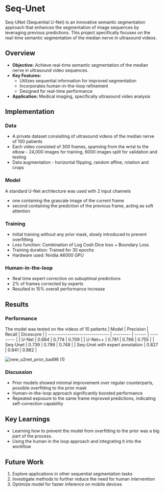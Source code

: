 # Seq-Unet
Seq-UNet (Sequential U-Net) is an innovative semantic segmentation approach that enhances the segmentation of image sequences by leveraging previous predictions. This project specifically focuses on the real-time semantic segmentation of the median nerve in ultrasound videos.

## Overview
- **Objective:** Achieve real-time semantic segmentation of the median nerve in ultrasound video sequences.
- **Key Features:**
  - Utilizes sequential information for improved segmentation
  - Incorporates human-in-the-loop refinement
  - Designed for real-time performance
- **Application:** Medical imaging, specifically ultrasound video analysis

## Implementation
### Data
- A private dataset consisiting of ultrasound videos of the median nerve of 100 patients
- Each video consisted of 300 frames, spanning from the wrist to the elbow - 24,000 images for training, 6000 images split for validation and testing
- Data augmentation - horizontal flipping, random affine, rotation and crops

### Model 
A standard U-Net architecture was used with 2 input channels
- one containing the grascale image of the current frame
- second containing the prediction of the previous frame, acting as soft attention

### Training 
- Initial training without any prior mask, slowly introduced to prevent overfitting
- Loss function: Combination of Log Cosh Dice loss + Boundary Loss
- Training duration: Trained for 30 epochs 
- Hardware used: Nvidia A6000 GPU

### Human-in-the-loop
- Real time expert correction on suboptimal predictions
- 2% of frames corrected by experts
- Resulted in 15% overall performance increase


## Results
### Performance 
The model was tested on the videos of 10 patients
| Model                           | Precision | Recall | Dicescore |
| ------------------------------- | --------- | ------ | --------- |
| U-Net                           | 0.684     | 0.774  | 0.709     |
| U-Net++                         | 0.781     | 0.766  | 0.755     |
| Seq-Unet                        | 0.739     | 0.798  | 0.748     |
| Seq-Unet with expert annotation | 0.827     | 0.841  | 0.862     |

![new_u2net_prior_bad96 (1)](https://github.com/user-attachments/assets/541cb811-6f16-4d3f-abcc-8db6f3362e13)

### Discussion
- Prior models showed minimal improvement over regular counterparts, possible overfitting to the prior mask
- Human-in-the-loop approach significantly boosted performance
- Repeated exposure to the same frame improved predictions, indicating self-correction capability

## Key Learnings
- Learning how to prevent the model from overfitting to the prior was a big part of the process.
- Using the human in the loop approach and integrating it into the workflow

## Future Work
1. Explore applications in other sequential segmentation tasks
2. Investigate methods to further reduce the need for human intervention
3. Optimize model for faster inference on mobile devices

